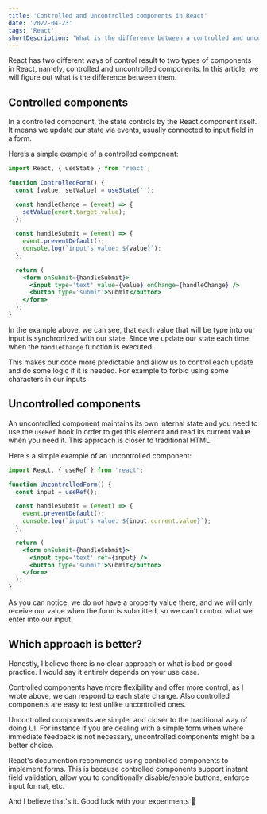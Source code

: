```yaml
---
title: 'Controlled and Uncontrolled components in React'
date: '2022-04-23'
tags: 'React'
shortDescription: 'What is the difference between a controlled and uncontrolled component in React?'
---
```


React has two different ways of control result to two types of components in React, namely, controlled and uncontrolled components. In this article, we will figure out what is the difference between them.

## Controlled components

In a controlled component, the state controls by the React component itself.
It means we update our state via events, usually connected to input field in a form.

Here’s a simple example of a controlled component:

```jsx
import React, { useState } from 'react';

function ControlledForm() {
  const [value, setValue] = useState('');

  const handleChange = (event) => {
    setValue(event.target.value);
  };

  const handleSubmit = (event) => {
    event.preventDefault();
    console.log(`input's value: ${value}`);
  };

  return (
    <form onSubmit={handleSubmit}>
      <input type='text' value={value} onChange={handleChange} />
      <button type='submit'>Submit</button>
    </form>
  );
}
```

In the example above, we can see, that each value that will be type into our input is synchronized with our state.
Since we update our state each time when the <code>handleChange</code> function is executed.

This makes our code more predictable and allow us to control each update and do some logic if it is needed.
For example to forbid using some characters in our inputs.

## Uncontrolled components

An uncontrolled component maintains its own internal state and you need to use the <code>useRef</code> hook in order to get this element and read its current value when you need it. This approach is closer to traditional HTML.

Here's a simple example of an uncontrolled component:

```jsx
import React, { useRef } from 'react';

function UncontrolledForm() {
  const input = useRef();

  const handleSubmit = (event) => {
    event.preventDefault();
    console.log(`input's value: ${input.current.value}`);
  };

  return (
    <form onSubmit={handleSubmit}>
      <input type='text' ref={input} />
      <button type='submit'>Submit</button>
    </form>
  );
}
```

As you can notice, we do not have a property value there, and we will only receive our value when the form is submitted,
so we can't control what we enter into our input.

## Which approach is better?

Honestly, I believe there is no clear approach or what is bad or good practice. I would say it entirely depends on your use case.

Controlled components have more flexibility and offer more control, as I wrote above, we can respond to each state change. Also controlled components are easy to test unlike uncontrolled ones.

Uncontrolled components are simpler and closer to the traditional way of doing UI.
For instance if you are dealing with a simple form when where immediate feedback is not necessary,
uncontrolled components might be a better choice.

React's documention recommends using controlled components to implement forms. This is because controlled components support instant field validation, allow you to conditionally disable/enable buttons, enforce input format, etc.

And I believe that's it. Good luck with your experiments 🙌
